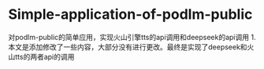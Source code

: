 # Simple-application-of-podlm-public
对podlm-public的简单应用，实现火山引擎tts的api调用和deepseek的api调用
1.本文是添加修改了一些内容，大部分没有进行更改。最终是实现了deepseek和火山tts的两者api的调用
